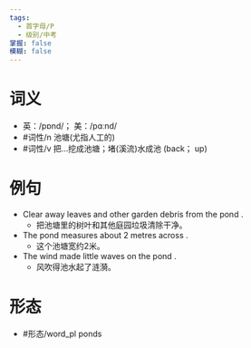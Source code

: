 ```yaml
---
tags:
  - 首字母/P
  - 级别/中考
掌握: false
模糊: false
---
```

# 词义
- 英：/pɒnd/； 美：/pɑːnd/
- #词性/n  池塘(尤指人工的)
- #词性/v  把…挖成池塘；堵(溪流)水成池 (back； up)
# 例句
- Clear away leaves and other garden debris from the pond .
	- 把池塘里的树叶和其他庭园垃圾清除干净。
- The pond measures about 2 metres across .
	- 这个池塘宽约2米。
- The wind made little waves on the pond .
	- 风吹得池水起了涟漪。
# 形态
- #形态/word_pl ponds

